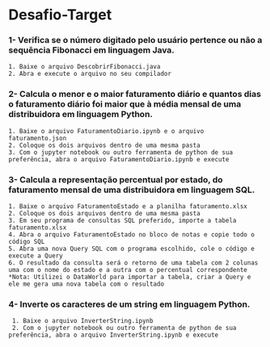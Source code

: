 # Desafio-Target
### 1- Verifica se o número digitado pelo usuário pertence ou não a sequência Fibonacci em linguagem Java.
    1. Baixe o arquivo DescobrirFibonacci.java
    2. Abra e execute o arquivo no seu compilador

### 2- Calcula o menor e o maior faturamento diário e quantos dias o faturamento diário foi maior que à média mensal de uma distribuidora em linguagem Python.
    1. Baixe o arquivo FaturamentoDiario.ipynb e o arquivo faturamento.json
    2. Coloque os dois arquivos dentro de uma mesma pasta
    3. Com o jupyter notebook ou outro ferramenta de python de sua preferência, abra o arquivo FaturamentoDiario.ipynb e execute

### 3- Calcula a representação percentual por estado, do faturamento mensal de uma distribuidora em linguagem SQL.
    1. Baixe o arquivo FaturamentoEstado e a planilha faturamento.xlsx
    2. Coloque os dois arquivos dentro de uma mesma pasta
    3. Em seu programa de consultas SQL preferido, importe a tabela faturamento.xlsx
    4. Abra o arquivo FaturamentoEstado no bloco de notas e copie todo o código SQL
    5. Abra uma nova Query SQL com o programa escolhido, cole o código e execute a Query
    6. O resultado da consulta será o retorno de uma tabela com 2 colunas uma com o nome do estado e a outra com o percentual correspondente
    *Nota: Utilizei o DataWorld para importar a tabela, criar a Query e ele me gera uma nova tabela com o resultado
    
 ### 4- Inverte os caracteres de um string em linguagem Python.
     1. Baixe o arquivo InverterString.ipynb
     2. Com o jupyter notebook ou outro ferramenta de python de sua preferência, abra o arquivo InverterString.ipynb e execute
